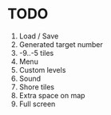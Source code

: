 ﻿TODO
====

1. Load / Save
1. Generated target number
1. -9..-5 tiles
1. Menu
1. Custom levels
1. Sound 
1. Shore tiles
1. Extra space on map
1. Full screen
